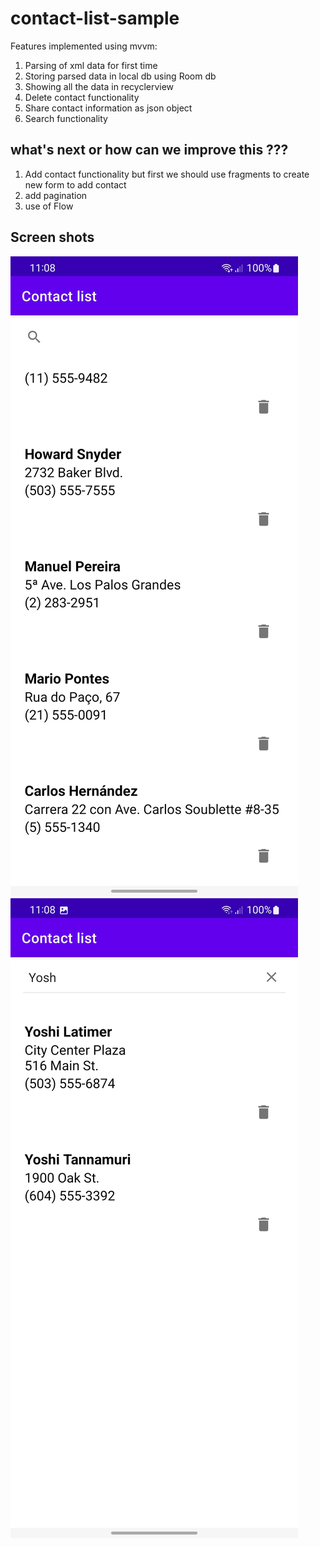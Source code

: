 # contact-list-sample
Features implemented using mvvm:
1. Parsing of xml data for first time
2. Storing parsed data in local db using Room db
3. Showing all the data in recyclerview 
4. Delete contact functionality
5. Share contact information as json object
6. Search functionality


## what's next or how can we improve this ??? 

1. Add contact functionality but first we should use fragments to create new form to add contact
2. add pagination
3. use of Flow

## Screen shots
![screenshot1](https://github.com/ahsanbhatti49/contact-list-sample/blob/main/screenshot_1.jpg?raw=true "screenshot1")
![screenshot2](https://github.com/ahsanbhatti49/contact-list-sample/blob/main/screenshot_2.jpg?raw=true "screenshot2")


